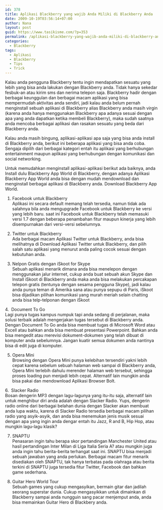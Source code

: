 ```yaml
---
id: 378
title: Aplikasi Blackberry yang wajib Anda Miliki di Blackberry Anda
date: 2009-10-19T03:56:14+07:00
author: Nana
layout: post
guid: https://www.tasikisme.com/?p=353
permalink: /aplikasi-blackberry-yang-wajib-anda-miliki-di-blackberry-anda/
categories:
  - Blackberry
tags:
  - Aplikasi
  - Blackberry
  - Tips
  - Trick
---
```

Kalau anda pengguna Blackberry tentu ingin mendapatkan sesuatu yang lebih yang bisa anda lakukan dengan Blackberry anda. Tidak hanya sekedar fesbuk-an atau kirim sms dan nerima telepon saja. Blackberry hadir dengan berbagai keunggulan dan berbagai macam aplikasi yang bisa mempermudah aktivitas anda sendiri, jadi kalau anda belum pernah menginstall sebuah aplikasi di Blackberry alias Blackberry anda masih virgin (karena anda hanya menggunakan Blackberry apa adanya sesuai dengan apa yang anda dapatkan ketika membeli Blackberry), maka sudah saatnya anda mencoba berbagai aplikasi dan rasakan sesuatu yang beda dari Blackberry anda.

Kalau anda masih bingung, aplikasi-aplikasi apa saja yang bisa anda install di Blackberry anda, berikut ini beberapa aplikasi yang bisa anda coba. Sengaja dipilih dari berbagai kategori entah itu aplikasi yang berhubungan entertainment maupun aplikasi yang berhubungan dengan komunikasi dan social networking.

Untuk memudahkan menginstall aplikasi-aplikasi berikut ada baiknya, anda Install dulu Blackberry App World di Blackberry, dengan adanya Aplikasi Blackberry App World anda bisa dengan mudah mendownload dan menginstall berbagai aplikasi di Blackberry anda. Download Blackberry App World.

1. Facebook untuk Blackberry  
Aplikasi ini secara default memang telah tersedia, namun tidak ada salahnya bila anda mengupgrade Facebook untuk Blackberry ke versi yang lebih baru. saat ini Facebook untuk Blackberry telah memasuki versi 1.7 dengan beberapa penambahan fitur maupun kinerja yang lebih disempurnakan dari versi-versi sebelumnya.

2. Twitter untuk Blackberry  
Ada berbagai macam Aplikasi Twitter untuk Blackberry, anda bisa melihatnya di Download Aplikasi Twitter untuk Blackberry, dan pilih salah satu aplikasi yang menurut anda paling cocok sesuai dengan kebutuhan anda.

3. Nelpon Gratis dengan iSkoot for Skype  
Sebuah aplikasi menarik dimana anda bisa menelepon dengan menggunakan jalur internet, cukup anda buat sebuah akun Skype dan Install iSkoot di Blackberry anda maka anda bisa melakukan percakapan telepon gratis (tentunya dengan sesama pengguna Skype), jadi kalau anda punya teman di Amerika sana atau punya sepupu di Paris, iSkoot bisa dijadikan pilihan komunikasi yang murah meriah selain chatting anda bisa telp-telponan dengan iSkoot

4.  Document To Go  
Lagi punya tugas kampus numpuk tapi anda sedang di perjalanan, maka solusi terbaik adalah mengerjakan tugas tersebut di Blackberry anda. Dengan Document To Go anda bisa membuat tugas di Microsoft Word atau Excell atau bahkan anda bisa membuat presentasi Powerpoint. Bahkan anda bisa mengedit atau merevisi dokument-dokumen yang telah dibuat di komputer anda sebelumnya. Jangan kuatir semua dokumen anda nantinya bisa di edit juga di komputer.

5. Opera Mini  
Browsing dengan Opera Mini punya kelebihan tersendiri yakni lebih cepat karena sebelum sebuah halaman web sampai di Blackberry anda, Opera Mini terlebih dahulu merender halaman web tersebut, sehingga proses loading pun menjadi lebih cepat. Alternatif lain mungkin anda bisa pakai dan mendownload Aplikasi Browser Bolt.

6.  Slacker Radio  
Bosan dengerin MP3 dengan lagu-lagunya yang itu-itu saja, alternatif lain untuk menghibur diri anda adalah dengan Slacker Radio. Yups, dengerin radio online dari berbagai belahan dunia dengan Slacker akan membuat anda lupa waktu, karena di Slacker Radio tersedia berbagai macam pilihan radio yang asyik-asyik, dan anda bisa menemukan jenis musik sesuai dengan apa yang ingin anda dengar entah itu Jazz, R and B, Hip Hop, atau mungkin lagu-lagu klasik?

7. SNAPTU  
Penasaran ingin tahu berapa skor pertandingan Manchester United atau hasil pertandingan Inter Milan di Liga Italia Seria A? atau mungkin juga anda ingin tahu berita-berita terhangat saat ini. SNAPTU bisa menjadi sebuah jawaban yang anda perlukan. Berbagai macam fitur menarik disediakan oleh SNAPTU, tak hanya terbatas pada olahraga atau berita terkini di SNAPTU juga tersedia fitur Twitter, Facebook dan bahkan game sederhana.

8. Guitar Hero World Tour  
Sebuah games yang cukup mengasyikan, bermain gitar dan jadilah seorang superstar dunia. Cukup mengasyikkan untuk dimainkan di Blackberry sampai anda nungguin sang pacar menjemput anda, anda bisa memainkan Guitar Hero di Blackbery anda.